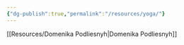 ```yaml
---
{"dg-publish":true,"permalink":"/resources/yoga/"}
---
```





[[Resources/Domenika Podliesnyh\|Domenika Podliesnyh]]